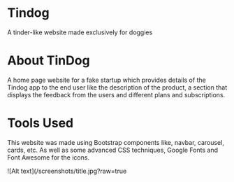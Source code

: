 # Tindog
A tinder-like website made exclusively for doggies

# About TinDog
A home page website for a fake startup which provides details of the Tindog app to the end user like the description of the product, a section that displays the feedback from the users and different plans and subscriptions.

# Tools Used
This website was made using Bootstrap components like, navbar, carousel, cards, etc. As well as some advanced CSS techniques, Google Fonts and Font Awesome for the icons.

![Alt text](/screenshots/title.jpg?raw=true
